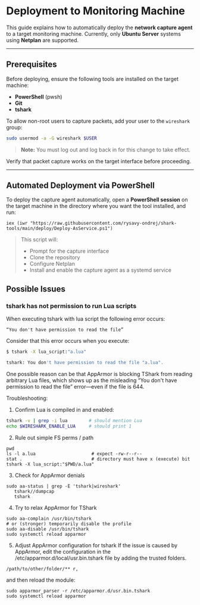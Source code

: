# Deployment to Monitoring Machine

This guide explains how to automatically deploy the **network capture agent** to a target monitoring machine.
Currently, only **Ubuntu Server** systems using **Netplan** are supported.

---

## Prerequisites

Before deploying, ensure the following tools are installed on the target machine:

* **PowerShell** (pwsh)
* **Git**
* **tshark**

To allow non-root users to capture packets, add your user to the `wireshark` group:

```bash
sudo usermod -a -G wireshark $USER
```

> **Note:** You must log out and log back in for this change to take effect.

Verify that packet capture works on the target interface before proceeding.

---

## Automated Deployment via PowerShell

To deploy the capture agent automatically, open a **PowerShell session** on the target machine in the directory where you want the tool installed, and run:

```pwsh
iex (iwr "https://raw.githubusercontent.com/rysavy-ondrej/shark-tools/main/deploy/Deploy-AsService.ps1")
```

> This script will:
>
> * Prompt for the capture interface
> * Clone the repository
> * Configure Netplan
> * Install and enable the capture agent as a systemd service

## Possible Issues

### tshark has not permission to run Lua scripts

When executing tshark with lua script the following error occurs:

```“You don't have permission to read the file”```

Consider that this error occurs when you execute:

```bash
$ tshark -X lua_script:"a.lua"

tshark: You don't have permission to read the file "a.lua".
```

One possible reason can be that AppArmor is blocking TShark from reading arbitrary Lua files, which shows up as the misleading “You don't have permission to read the file” error—even if the file is 644.

Troubleshooting:

1. Confirm Lua is compiled in and enabled: 
```bash
tshark -v | grep -i lua        # should mention Lua
echo $WIRESHARK_ENABLE_LUA     # should print 1
```

2. Rule out simple FS perms / path
```
pwd
ls -l a.lua                     # expect -rw-r--r--
stat .                          # directory must have x (execute) bit
tshark -X lua_script:"$PWD/a.lua"
```

3. Check for AppArmor denials
```
sudo aa-status | grep -E 'tshark|wireshark'
   tshark//dumpcap
   tshark
```
4. Try to relax AppArmor for TShark
```
sudo aa-complain /usr/bin/tshark
# or (stronger) temporarily disable the profile
sudo aa-disable /usr/bin/tshark
sudo systemctl reload apparmor
```
5. Adjust AppArmor configuration for tshark
If the issue is caused by AppArmor, edit the configuration in the /etc/apparmor.d/local/usr.bin.tshark file by adding the trusted folders.
```
/path/to/other/folder/** r,
```
and then reload the module:
```
sudo apparmor_parser -r /etc/apparmor.d/usr.bin.tshark
sudo systemctl reload apparmor
```




